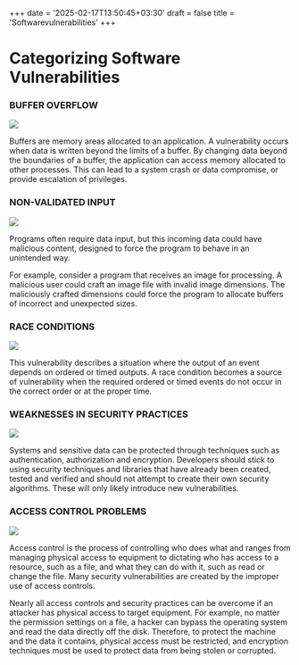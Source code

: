+++
date = '2025-02-17T13:50:45+03:30'
draft = false
title = 'Softwarevulnerabilities'
+++

# Categorizing Software Vulnerabilities

### BUFFER OVERFLOW

![](https://www.netacad.com/content/i2cs/7.1/courses/content/m2/en-US/assets/e3a11f600245ed0107323cc592db6b78a32fd24b.png)

Buffers are memory areas allocated to an application. A vulnerability occurs when data is written beyond the limits of a buffer. By changing data beyond the boundaries of a buffer, the application can access memory allocated to other processes. This can lead to a system crash or data compromise, or provide escalation of privileges.

### NON-VALIDATED INPUT

![](https://www.netacad.com/content/i2cs/7.1/courses/content/m2/en-US/assets/f73c8e938c60bc30ef44706253c7ce4e22d6bb63.png)

Programs often require data input, but this incoming data could have malicious content, designed to force the program to behave in an unintended way.

For example, consider a program that receives an image for processing. A malicious user could craft an image file with invalid image dimensions. The maliciously crafted dimensions could force the program to allocate buffers of incorrect and unexpected sizes.

### RACE CONDITIONS

![](https://www.netacad.com/content/i2cs/7.1/courses/content/m2/en-US/assets/f09be8c7887ba369fe1e2c8d630a5048b1943e7a.png)

This vulnerability describes a situation where the output of an event depends on ordered or timed outputs. A race condition becomes a source of vulnerability when the required ordered or timed events do not occur in the correct order or at the proper time.

### WEAKNESSES IN SECURITY PRACTICES

![](https://www.netacad.com/content/i2cs/7.1/courses/content/m2/en-US/assets/c3d396dc995e72bf0cbea4b36f0208f3ea344292.png)

Systems and sensitive data can be protected through techniques such as authentication, authorization and encryption. Developers should stick to using security techniques and libraries that have already been created, tested and verified and should not attempt to create their own security algorithms. These will only likely introduce new vulnerabilities.

### ACCESS CONTROL PROBLEMS

![](https://www.netacad.com/content/i2cs/7.1/courses/content/m2/en-US/assets/93a2ad5fecc5430041b8d9c7184f4a6c89708e80.png)

Access control is the process of controlling who does what and ranges from managing physical access to equipment to dictating who has access to a resource, such as a file, and what they can do with it, such as read or change the file. Many security vulnerabilities are created by the improper use of access controls.

Nearly all access controls and security practices can be overcome if an attacker has physical access to target equipment. For example, no matter the permission settings on a file, a hacker can bypass the operating system and read the data directly off the disk. Therefore, to protect the machine and the data it contains, physical access must be restricted, and encryption techniques must be used to protect data from being stolen or corrupted.
